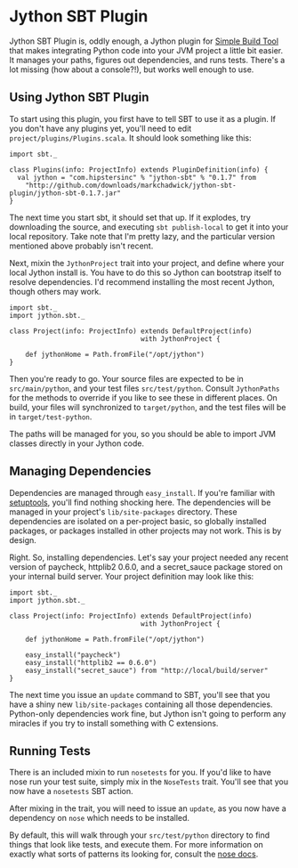 Jython SBT Plugin
=================
Jython SBT Plugin is, oddly enough, a Jython plugin for [Simple Build
Tool](http://code.google.com/p/simple-build-tool/) that makes integrating Python
code into your JVM project a little bit easier. It manages your paths, figures
out dependencies, and runs tests. There's a lot missing (how about a console?!),
but works well enough to use.

Using Jython SBT Plugin
-----------------------
To start using this plugin, you first have to tell SBT to use it as a plugin. If
you don't have any plugins yet, you'll need to edit
`project/plugins/Plugins.scala`. It should look something like this:

    import sbt._

    class Plugins(info: ProjectInfo) extends PluginDefinition(info) {
      val jython = "com.hipstersinc" % "jython-sbt" % "0.1.7" from
        "http://github.com/downloads/markchadwick/jython-sbt-plugin/jython-sbt-0.1.7.jar"
    }

The next time you start sbt, it should set that up. If it explodes, try
downloading the source, and executing `sbt publish-local` to get it into your
local repository. Take note that I'm pretty lazy, and the particular version
mentioned above probably isn't recent.

Next, mixin the `JythonProject` trait into your project, and define where your
local Jython install is. You have to do this so Jython can bootstrap itself to
resolve dependencies. I'd recommend installing the most recent Jython, though
others may work.

    import sbt._
    import jython.sbt._

    class Project(info: ProjectInfo) extends DefaultProject(info)
                                     with JythonProject {

        def jythonHome = Path.fromFile("/opt/jython")
    }

Then you're ready to go. Your source files are expected to be in
`src/main/python`, and your test files `src/test/python`.  Consult `JythonPaths`
for the methods to override if you like to see these in different places. On
build, your files will synchronized to `target/python`, and the test files will
be in `target/test-python`.

The paths will be managed for you, so you should be able to import JVM classes
directly in your Jython code.

Managing Dependencies
---------------------
Dependencies are managed through `easy_install`. If you're familiar with
[setuptools](http://pypi.python.org/pypi/setuptools), you'll find nothing
shocking here. The dependencies will be managed in your project's
`lib/site-packages` directory. These dependencies are isolated on a per-project
basic, so globally installed packages, or packages installed in other projects
may not work. This is by design.

Right. So, installing dependencies. Let's say your project needed any recent
version of paycheck, httplib2 0.6.0, and a secret_sauce package stored on your
internal build server. Your project definition may look like this:

    import sbt._
    import jython.sbt._

    class Project(info: ProjectInfo) extends DefaultProject(info)
                                     with JythonProject {

        def jythonHome = Path.fromFile("/opt/jython")

        easy_install("paycheck")
        easy_install("httplib2 == 0.6.0")
        easy_install("secret_sauce") from "http://local/build/server"
    }

The next time you issue an `update` command to SBT, you'll see that you have a
shiny new `lib/site-packages` containing all those dependencies. Python-only
dependencies work fine, but Jython isn't going to perform any miracles if you
try to install something with C extensions.

Running Tests
-------------
There is an included mixin to run `nosetests` for you. If you'd like to have
nose run your test suite, simply mix in the `NoseTests` trait. You'll see that
you now have a `nosetests` SBT action.

After mixing in the trait, you will need to issue an `update`, as you now have a
dependency on `nose` which needs to be installed.

By default, this will walk through your `src/test/python` directory to find
things that look like tests, and execute them. For more information on exactly
what sorts of patterns its looking for, consult the [nose
docs](http://somethingaboutorange.com/mrl/projects/nose/0.11.1/).
